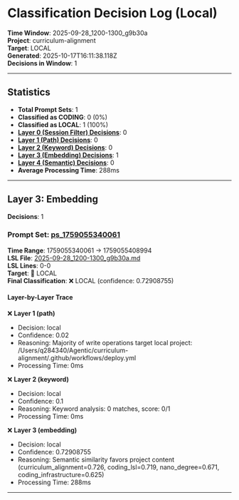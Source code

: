 # Classification Decision Log (Local)

**Time Window**: 2025-09-28_1200-1300_g9b30a<br>
**Project**: curriculum-alignment<br>
**Target**: LOCAL<br>
**Generated**: 2025-10-17T16:11:38.118Z<br>
**Decisions in Window**: 1

---

## Statistics

- **Total Prompt Sets**: 1
- **Classified as CODING**: 0 (0%)
- **Classified as LOCAL**: 1 (100%)
- **[Layer 0 (Session Filter) Decisions](#layer-0-session-filter)**: 0
- **[Layer 1 (Path) Decisions](#layer-1-path)**: 0
- **[Layer 2 (Keyword) Decisions](#layer-2-keyword)**: 0
- **[Layer 3 (Embedding) Decisions](#layer-3-embedding)**: 1
- **[Layer 4 (Semantic) Decisions](#layer-4-semantic)**: 0
- **Average Processing Time**: 288ms

---

## Layer 3: Embedding

**Decisions**: 1

### Prompt Set: [ps_1759055340061](../../history/2025-09-28_1200-1300_g9b30a.md#ps_1759055340061)

**Time Range**: 1759055340061 → 1759055408994<br>
**LSL File**: [2025-09-28_1200-1300_g9b30a.md](../../history/2025-09-28_1200-1300_g9b30a.md#ps_1759055340061)<br>
**LSL Lines**: 0-0<br>
**Target**: 📍 LOCAL<br>
**Final Classification**: ❌ LOCAL (confidence: 0.72908755)

#### Layer-by-Layer Trace

❌ **Layer 1 (path)**
- Decision: local
- Confidence: 0.02
- Reasoning: Majority of write operations target local project: /Users/q284340/Agentic/curriculum-alignment/.github/workflows/deploy.yml
- Processing Time: 0ms

❌ **Layer 2 (keyword)**
- Decision: local
- Confidence: 0.1
- Reasoning: Keyword analysis: 0 matches, score: 0/1
- Processing Time: 0ms

❌ **Layer 3 (embedding)**
- Decision: local
- Confidence: 0.72908755
- Reasoning: Semantic similarity favors project content (curriculum_alignment=0.726, coding_lsl=0.719, nano_degree=0.671, coding_infrastructure=0.625)
- Processing Time: 288ms

---

